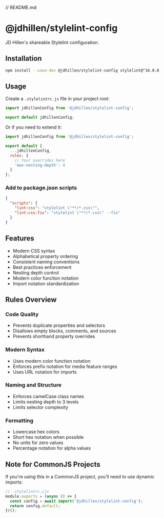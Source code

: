 // README.md
# @jdhillen/stylelint-config

JD Hillen's shareable Stylelint configuration.

## Installation

```bash
npm install --save-dev @jdhillen/stylelint-config stylelint@^16.0.0
```

## Usage

Create a `.stylelintrc.js` file in your project root:

```javascript
import jdhillenConfig from '@jdhillen/stylelint-config';

export default jdhillenConfig;
```

Or if you need to extend it:

```javascript
import jdhillenConfig from '@jdhillen/stylelint-config';

export default {
  ...jdhillenConfig,
  rules: {
    // Your overrides here
    'max-nesting-depth': 4
  }
};
```

### Add to package.json scripts

```json
{
  "scripts": {
    "lint:css": "stylelint \"**/*.css\"",
    "lint:css:fix": "stylelint \"**/*.css\" --fix"
  }
}
```

## Features

- Modern CSS syntax
- Alphabetical property ordering
- Consistent naming conventions
- Best practices enforcement
- Nesting depth control
- Modern color function notation
- Import notation standardization

## Rules Overview

### Code Quality
- Prevents duplicate properties and selectors
- Disallows empty blocks, comments, and sources
- Prevents shorthand property overrides

### Modern Syntax
- Uses modern color function notation
- Enforces prefix notation for media feature ranges
- Uses URL notation for imports

### Naming and Structure
- Enforces camelCase class names
- Limits nesting depth to 3 levels
- Limits selector complexity

### Formatting
- Lowercase hex colors
- Short hex notation when possible
- No units for zero values
- Percentage notation for alpha values

## Note for CommonJS Projects

If you're using this in a CommonJS project, you'll need to use dynamic imports:

```javascript
// .stylelintrc.cjs
module.exports = (async () => {
  const config = await import('@jdhillen/stylelint-config');
  return config.default;
})();
```